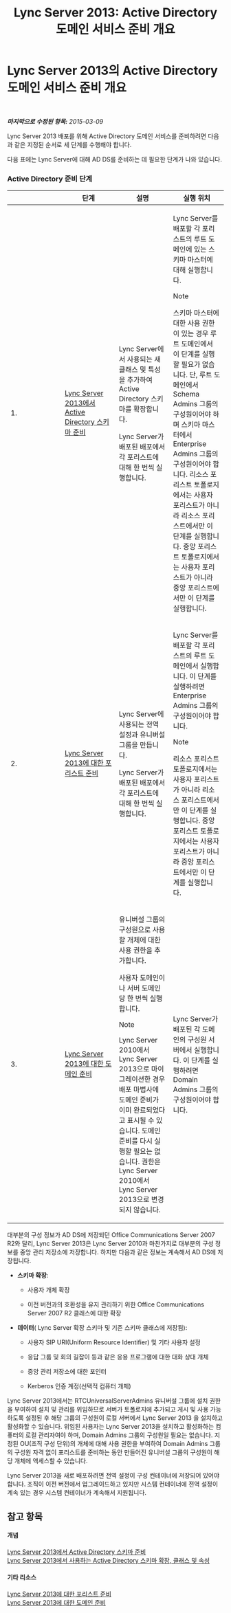﻿---
title: 'Lync Server 2013: Active Directory 도메인 서비스 준비 개요'
TOCTitle: Active Directory 도메인 서비스 준비 개요
ms:assetid: cdd2a652-6a0d-4728-9950-3fcaa7a80066
ms:mtpsurl: https://technet.microsoft.com/ko-kr/library/Gg398869(v=OCS.15)
ms:contentKeyID: 49305063
ms.date: 08/24/2015
mtps_version: v=OCS.15
ms.translationtype: HT
---

# Lync Server 2013의 Active Directory 도메인 서비스 준비 개요

 

_**마지막으로 수정된 항목:** 2015-03-09_

Lync Server 2013 배포를 위해 Active Directory 도메인 서비스를 준비하려면 다음과 같은 지정된 순서로 세 단계를 수행해야 합니다.

다음 표에는 Lync Server에 대해 AD DS를 준비하는 데 필요한 단계가 나와 있습니다.

### Active Directory 준비 단계

<table>
<colgroup>
<col style="width: 25%" />
<col style="width: 25%" />
<col style="width: 25%" />
<col style="width: 25%" />
</colgroup>
<thead>
<tr class="header">
<th></th>
<th>단계</th>
<th>설명</th>
<th>실행 위치</th>
</tr>
</thead>
<tbody>
<tr class="odd">
<td><p>1.</p></td>
<td><p><a href="lync-server-2013-preparing-the-active-directory-schema.md">Lync Server 2013에서 Active Directory 스키마 준비</a></p></td>
<td><p>Lync Server에서 사용되는 새 클래스 및 특성을 추가하여 Active Directory 스키마를 확장합니다.</p>
<p>Lync Server가 배포된 배포에서 각 포리스트에 대해 한 번씩 실행합니다.</p></td>
<td><p>Lync Server를 배포할 각 포리스트의 루트 도메인에 있는 스키마 마스터에 대해 실행합니다.</p>
<div class="alert">

> [!NOTE]
> 스키마 마스터에 대한 사용 권한이 있는 경우 루트 도메인에서 이 단계를 실행할 필요가 없습니다. 단, 루트 도메인에서 Schema Admins 그룹의 구성원이어야 하며 스키마 마스터에서 Enterprise Admins 그룹의 구성원이어야 합니다. 리소스 포리스트 토폴로지에서는 사용자 포리스트가 아니라 리소스 포리스트에서만 이 단계를 실행합니다. 중앙 포리스트 토폴로지에서는 사용자 포리스트가 아니라 중앙 포리스트에서만 이 단계를 실행합니다.


</div></td>
</tr>
<tr class="even">
<td><p>2.</p></td>
<td><p><a href="lync-server-2013-preparing-the-forest.md">Lync Server 2013에 대한 포리스트 준비</a></p></td>
<td><p>Lync Server에 사용되는 전역 설정과 유니버설 그룹을 만듭니다.</p>
<p>Lync Server가 배포된 배포에서 각 포리스트에 대해 한 번씩 실행합니다.</p></td>
<td><p>Lync Server를 배포할 각 포리스트의 루트 도메인에서 실행합니다. 이 단계를 실행하려면 Enterprise Admins 그룹의 구성원이어야 합니다.</p>
<div class="alert">

> [!NOTE]
> 리소스 포리스트 토폴로지에서는 사용자 포리스트가 아니라 리소스 포리스트에서만 이 단계를 실행합니다. 중앙 포리스트 토폴로지에서는 사용자 포리스트가 아니라 중앙 포리스트에서만 이 단계를 실행합니다.


</div></td>
</tr>
<tr class="odd">
<td><p>3.</p></td>
<td><p><a href="lync-server-2013-preparing-domains.md">Lync Server 2013에 대한 도메인 준비</a></p></td>
<td><p>유니버설 그룹의 구성원으로 사용할 개체에 대한 사용 권한을 추가합니다.</p>
<p>사용자 도메인이나 서버 도메인당 한 번씩 실행합니다.</p>
<div class="alert">

> [!NOTE]
> Lync Server 2010에서 Lync Server 2013으로 마이그레이션한 경우 배포 마법사에 도메인 준비가 이미 완료되었다고 표시될 수 있습니다. 도메인 준비를 다시 실행할 필요는 없습니다. 권한은 Lync Server 2010에서 Lync Server 2013으로 변경되지 않습니다.


</div></td>
<td><p>Lync Server가 배포된 각 도메인의 구성원 서버에서 실행합니다. 이 단계를 실행하려면 Domain Admins 그룹의 구성원이어야 합니다.</p></td>
</tr>
</tbody>
</table>


대부분의 구성 정보가 AD DS에 저장되던 Office Communications Server 2007 R2와 달리, Lync Server 2013은 Lync Server 2010과 마찬가지로 대부분의 구성 정보를 중앙 관리 저장소에 저장합니다. 하지만 다음과 같은 정보는 계속해서 AD DS에 저장됩니다.

  - **스키마 확장**:
    
      - 사용자 개체 확장
    
      - 이전 버전과의 호환성을 유지 관리하기 위한 Office Communications Server 2007 R2 클래스에 대한 확장

<!-- end list -->

  - **데이터**( Lync Server 확장 스키마 및 기존 스키마 클래스에 저장됨):
    
      - 사용자 SIP URI(Uniform Resource Identifier) 및 기타 사용자 설정
    
      - 응답 그룹 및 회의 길잡이 등과 같은 응용 프로그램에 대한 대화 상대 개체
    
      - 중앙 관리 저장소에 대한 포인터
    
      - Kerberos 인증 계정(선택적 컴퓨터 개체)

Lync Server 2013에서는 RTCUniversalServerAdmins 유니버설 그룹에 설치 권한을 부여하여 설치 및 관리를 위임하므로 서버가 토폴로지에 추가되고 게시 및 사용 가능하도록 설정된 후 해당 그룹의 구성원이 로컬 서버에서 Lync Server 2013 을 설치하고 활성화할 수 있습니다. 위임된 사용자는 Lync Server 2013을 설치하고 활성화하는 컴퓨터의 로컬 관리자여야 하며, Domain Admins 그룹의 구성원일 필요는 없습니다. 지정된 OU(조직 구성 단위)의 개체에 대해 사용 권한을 부여하여 Domain Admins 그룹의 구성원 자격 없이 포리스트를 준비하는 동안 만들어진 유니버설 그룹의 구성원이 해당 개체에 액세스할 수 있습니다.

Lync Server 2013을 새로 배포하려면 전역 설정이 구성 컨테이너에 저장되어 있어야 합니다. 조직이 이전 버전에서 업그레이드하고 있지만 시스템 컨테이너에 전역 설정이 계속 있는 경우 시스템 컨테이너가 계속해서 지원됩니다.

## 참고 항목

#### 개념

[Lync Server 2013에서 Active Directory 스키마 준비](lync-server-2013-preparing-the-active-directory-schema.md)  
[Lync Server 2013에서 사용하는 Active Directory 스키마 확장, 클래스 및 속성](lync-server-2013-active-directory-schema-extensions-classes-and-attributes-used-by-lync-server.md)  

#### 기타 리소스

[Lync Server 2013에 대한 포리스트 준비](lync-server-2013-preparing-the-forest.md)  
[Lync Server 2013에 대한 도메인 준비](lync-server-2013-preparing-domains.md)

